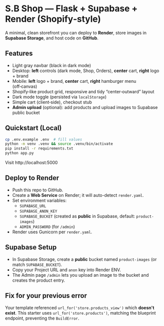 # S.B Shop — Flask + Supabase + Render (Shopify‑style)

A minimal, clean storefront you can deploy to **Render**, store images in **Supabase Storage**, and host code on **GitHub**.

## Features
- Light gray navbar (black in dark mode)
- Desktop: **left** controls (dark mode, Shop, Orders), **center** cart, **right** logo + brand
- Mobile: **left** logo + brand, **center** cart, **right** hamburger menu (off‑canvas)
- Shopify‑like product grid, responsive and tidy “center‑outward” layout
- Dark mode toggle (persisted via `localStorage`)
- Simple cart (client‑side), checkout stub
- **Admin upload** (optional): add products and upload images to Supabase public bucket

## Quickstart (Local)
```bash
cp .env.example .env  # fill values
python -m venv .venv && source .venv/bin/activate
pip install -r requirements.txt
python app.py
```

Visit http://localhost:5000

## Deploy to Render
- Push this repo to GitHub.
- Create a **Web Service** on Render; it will auto-detect `render.yaml`.
- Set environment variables:
  - `SUPABASE_URL`
  - `SUPABASE_ANON_KEY`
  - `SUPABASE_BUCKET` (created as **public** in Supabase, default: `product-images`)
  - `ADMIN_PASSWORD` (for `/admin`)
- Render uses Gunicorn per `render.yaml`.

## Supabase Setup
- In Supabase Storage, create a **public** bucket named `product-images` (or match `SUPABASE_BUCKET`).
- Copy your Project URL and `anon` key into Render ENV.
- The Admin page `/admin` lets you upload an image to the bucket and creates the product entry.

## Fix for your previous error
Your template referenced `url_for('store.products_view')` which **doesn't exist**.
This starter uses `url_for('store.products')`, matching the blueprint endpoint, preventing the `BuildError`.
